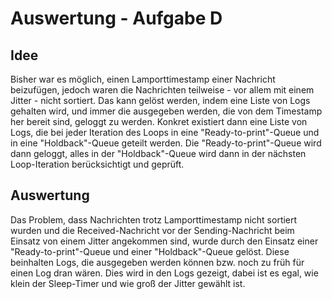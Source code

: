 # Auswertung - Aufgabe D

## Idee

Bisher war es möglich, einen Lamporttimestamp einer Nachricht beizufügen, jedoch waren die Nachrichten teilweise - vor allem mit einem Jitter - nicht sortiert. Das kann gelöst werden, indem eine Liste von Logs gehalten wird, und immer die ausgegeben werden, die von dem Timestamp her bereit sind, geloggt zu werden. Konkret existiert dann eine Liste von Logs, die bei jeder Iteration des Loops in eine "Ready-to-print"-Queue und in eine "Holdback"-Queue geteilt werden. Die "Ready-to-print"-Queue wird dann geloggt, alles in der "Holdback"-Queue wird dann in der nächsten Loop-Iteration berücksichtigt und geprüft. 

## Auswertung

Das Problem, dass Nachrichten trotz Lamporttimestamp nicht sortiert wurden und die Received-Nachricht vor der Sending-Nachricht beim Einsatz von einem Jitter angekommen sind, wurde durch den Einsatz einer "Ready-to-print"-Queue und einer "Holdback"-Queue gelöst. Diese beinhalten Logs, die ausgegeben werden können bzw. noch zu früh für einen Log dran wären. Dies wird in den Logs gezeigt, dabei ist es egal, wie klein der Sleep-Timer und wie groß der Jitter gewählt ist.

